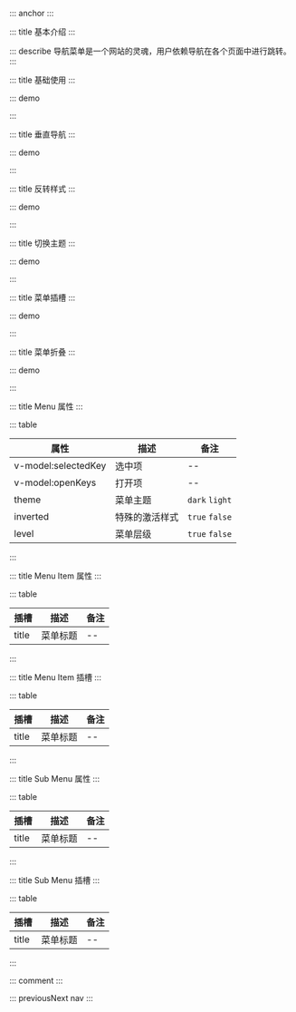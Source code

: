::: anchor
:::

::: title 基本介绍
:::

::: describe 导航菜单是一个网站的灵魂，用户依赖导航在各个页面中进行跳转。
:::

::: title 基础使用
:::

::: demo

<template>
  <lay-menu v-model:selectedKey="selectedKey" v-model:openKeys="openKeys1">
    <lay-menu-item title="首页" id="1"></lay-menu-item>
    <lay-menu-item title="用户" id="2"></lay-menu-item>
    <lay-menu-item title="角色" id="3"></lay-menu-item> 
    <lay-sub-menu title="目录" id="7">
        <lay-menu-item title="菜单1" id="8"></lay-menu-item> 
        <lay-menu-item title="菜单2" id="9"></lay-menu-item>
        <lay-sub-menu title="菜单3" id="10">
            <lay-menu-item title="菜单3-1" id="11"></lay-menu-item> 
            <lay-menu-item title="菜单3-2" id="12"></lay-menu-item>
            <lay-sub-menu title="菜单3-3" id="13">
              <lay-menu-item title="菜单3-3-1" id="14"></lay-menu-item> 
              <lay-menu-item title="菜单3-3-2" id="15"></lay-menu-item>
              <lay-menu-item title="菜单3-3-3" id="16"></lay-menu-item>
          </lay-sub-menu>
        </lay-sub-menu>
    </lay-sub-menu> 
  </lay-menu>
</template>

<script>
import { ref } from 'vue'

export default {
  setup() {

    const selectedKey = ref("5")
    const openKeys1 = ref(["7"])   
    return {
      selectedKey,
      openKeys1
    }
  }
}
</script>

:::

::: title 垂直导航
:::

::: demo

<template>
  <lay-menu v-model:selectedKey="selectedKey" v-model:openKeys="openKeys2" :tree="true">
    <lay-menu-item title="首页" id="1"></lay-menu-item>
    <lay-menu-item title="用户" id="2"></lay-menu-item>
    <lay-menu-item title="角色" id="3"></lay-menu-item> 
    <lay-sub-menu title="目录" id="7">
        <lay-menu-item title="菜单" id="8"></lay-menu-item> 
        <lay-menu-item title="菜单" id="9"></lay-menu-item>
        <lay-sub-menu title="菜单" id="10">
            <lay-menu-item title="菜单" id="11"></lay-menu-item> 
            <lay-menu-item title="菜单" id="12"></lay-menu-item>
            <lay-menu-item title="菜单" id="13"></lay-menu-item>
        </lay-sub-menu>
    </lay-sub-menu> 
  </lay-menu>
</template>

<script>
import { ref } from 'vue'

export default {
  setup() {

    const openKeys2 = ref(["7"])
    const selectedKey = ref("5")

    return {
      openKeys2,
      selectedKey
    }
  }
}
</script>

:::

::: title 反转样式
:::

::: demo

<template>
  <lay-menu level="true" v-model:selectedKey="selectedKey" inverted="true" v-model:openKeys="openKeys3" :tree="true">
    <lay-menu-item title="首页" id="1"></lay-menu-item>
    <lay-menu-item title="用户" id="2"></lay-menu-item>
    <lay-menu-item title="角色" id="3"></lay-menu-item> 
    <lay-sub-menu title="目录" id="7">
        <lay-menu-item title="菜单" id="8"></lay-menu-item> 
        <lay-menu-item title="菜单" id="9"></lay-menu-item>
        <lay-sub-menu title="菜单" id="10">
            <lay-menu-item title="菜单" id="11"></lay-menu-item> 
            <lay-menu-item title="菜单" id="12"></lay-menu-item>
            <lay-menu-item title="菜单" id="13"></lay-menu-item>
        </lay-sub-menu>
    </lay-sub-menu> 
  </lay-menu>
</template>

<script>
import { ref } from 'vue'

export default {
  setup() {

    const openKeys3 = ref(["7"])
    const selectedKey = ref("5")

    return {
      openKeys3,
      selectedKey
    }
  }
}
</script>

:::

::: title 切换主题
:::

::: demo

<template>
  <lay-menu v-model:selectedKey="selectedKey" theme="light" v-model:openKeys="openKeys4" :tree="true">
    <lay-menu-item title="首页" id="1"></lay-menu-item>
    <lay-menu-item title="用户" id="2"></lay-menu-item>
    <lay-menu-item title="角色" id="3"></lay-menu-item> 
    <lay-sub-menu title="目录" id="7">
        <lay-menu-item title="菜单" id="8"></lay-menu-item> 
        <lay-menu-item title="菜单" id="9"></lay-menu-item>
        <lay-sub-menu title="菜单" id="10">
            <lay-menu-item title="菜单" id="11"></lay-menu-item> 
            <lay-menu-item title="菜单" id="12"></lay-menu-item>
            <lay-menu-item title="菜单" id="13"></lay-menu-item>
        </lay-sub-menu>
    </lay-sub-menu> 
  </lay-menu>
</template>

<script>
import { ref } from 'vue'

export default {
  setup() {

    const openKeys4 = ref(["7"])
    const selectedKey = ref("5")

    return {
      openKeys4,
      selectedKey
    }
  }
}
</script>

:::

::: title 菜单插槽
:::

::: demo

<template>
  <lay-menu v-model:selectedKey="selectedKey" v-model:openKeys="openKeys5" v-model:tree="isTree">
    <lay-menu-item id="1">
      <router-link to="">
        <lay-icon type="layui-icon-home"></lay-icon> 
        首页
      </router-link>
    </lay-menu-item>
    <lay-sub-menu id="7">
        <template v-slot:title> 
          <router-link to="">
            <lay-icon type="layui-icon-home"></lay-icon> 
            目录
          </router-link>
        </template>
        <lay-menu-item id="8">
            <router-link to="">
              <lay-icon type="layui-icon-home"></lay-icon> 
              菜单
            </router-link>
        </lay-menu-item> 
        <lay-menu-item id="9">
            <router-link to="">
              <lay-icon type="layui-icon-home"></lay-icon> 
              菜单
            </router-link>
        </lay-menu-item>
    </lay-sub-menu> 
  </lay-menu>
</template>

<script>
import { ref } from 'vue'

export default {
  setup() {

    const isTree = ref(true)
    const selectedKey = ref("5")
    const openKeys5 = ref(["7"])

    return {
      isTree,
      openKeys5,
      selectedKey
    }
  }
}
</script>

:::

::: title 菜单折叠
:::

::: demo

<template>
  <lay-switch v-model="collapse"></lay-switch>
  <br/>
  <br/>
  <lay-menu v-model:selectedKey="selectedKey" v-model:tree="isTree" v-model:openKeys="openKeys6" :collapse="collapse">
    <lay-menu-item title="首页" id="1"></lay-menu-item>
    <lay-menu-item title="用户" id="2"></lay-menu-item>
    <lay-menu-item title="角色" id="3"></lay-menu-item> 
    <lay-sub-menu title="目录" id="7">
        <lay-menu-item title="菜单1" id="8"></lay-menu-item> 
        <lay-menu-item title="菜单2" id="9"></lay-menu-item>
        <lay-sub-menu title="菜单3" id="10">
            <lay-menu-item title="菜单3-1" id="11"></lay-menu-item> 
            <lay-menu-item title="菜单3-2" id="12"></lay-menu-item>
            <lay-sub-menu title="菜单3-3" id="13">
              <lay-menu-item title="菜单3-3-1" id="14"></lay-menu-item> 
              <lay-menu-item title="菜单3-3-2" id="15"></lay-menu-item>
              <lay-menu-item title="菜单3-3-3" id="16"></lay-menu-item>
          </lay-sub-menu>
        </lay-sub-menu>
    </lay-sub-menu> 
  </lay-menu>
</template>

<script>
import { ref } from 'vue'

export default {
  setup() {

    const selectedKey = ref("5")
    const openKeys6 = ref(["7"])
    const collapse = ref(true)   
    const isTree = ref(true)
    return {
      selectedKey,
      openKeys6,
      colapse,
      isTree
    }
  }
}
</script>

:::

::: title Menu 属性
:::

::: table

| 属性                | 描述   | 备注 |
| ------------------- | ------ | ---- |
| v-model:selectedKey | 选中项 | --   |
| v-model:openKeys    | 打开项 | --   |
| theme    | 菜单主题 | `dark` `light`   |
| inverted    | 特殊的激活样式 | `true` `false`  |
| level    | 菜单层级 | `true` `false`  |

:::

::: title Menu Item 属性
:::

::: table

| 插槽  | 描述     | 备注 |
| ----- | -------- | ---- |
| title | 菜单标题 | --   |

:::

::: title Menu Item 插槽
:::

::: table

| 插槽  | 描述     | 备注 |
| ----- | -------- | ---- |
| title | 菜单标题 | --   |

:::

::: title Sub Menu 属性
:::

::: table

| 插槽  | 描述     | 备注 |
| ----- | -------- | ---- |
| title | 菜单标题 | --   |

:::

::: title Sub Menu 插槽
:::

::: table

| 插槽  | 描述     | 备注 |
| ----- | -------- | ---- |
| title | 菜单标题 | --   |

:::

::: comment
:::

::: previousNext nav
:::
